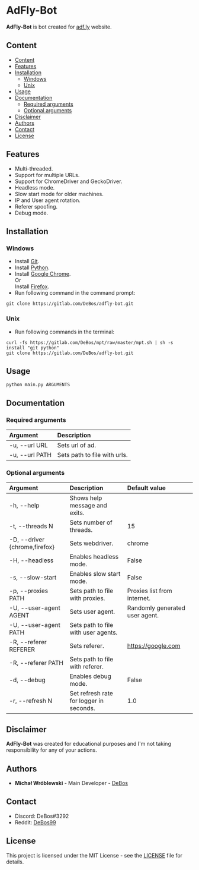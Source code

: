 # AdFly-Bot

**AdFly-Bot** is bot created for [adf.ly](https://adf.ly/) website.

## Content

- [Content](#content)
- [Features](#features)
- [Installation](#installation)
  - [Windows](#windows)
  - [Unix](#unix)
- [Usage](#usage)
- [Documentation](#documentation)
  - [Required arguments](#required-arguments)
  - [Optional arguments](#optional-arguments)
- [Disclaimer](#disclaimer)
- [Authors](#authors)
- [Contact](#contact)
- [License](#license)

## Features

* Multi-threaded.
* Support for multiple URLs.
* Support for ChromeDriver and GeckoDriver.
* Headless mode.
* Slow start mode for older machines.
* IP and User agent rotation.
* Referer spoofing.
* Debug mode.

## Installation

### Windows

* Install [Git](https://git-scm.com/download/win).
* Install [Python](https://www.python.org/downloads/).
* Install [Google Chrome](https://www.google.com/chrome/).
<br>Or
<br>Install [Firefox](https://www.mozilla.org/firefox/new/).
* Run following command in the command prompt:
```
git clone https://gitlab.com/DeBos/adfly-bot.git
```

### Unix

* Run following commands in the terminal:
```
curl -fs https://gitlab.com/DeBos/mpt/raw/master/mpt.sh | sh -s install "git python"
git clone https://gitlab.com/DeBos/adfly-bot.git
```

## Usage

`python main.py ARGUMENTS`

## Documentation

### Required arguments

| Argument       | Description                  |
| :------------- | :--------------------------- |
| -u, --url URL  | Sets url of ad.              |
| -u, --url PATH | Sets path to file with urls. |

### Optional arguments

| Argument                      | Description                             | Default value                  |
| :---------------------------- | :-------------------------------------- | :----------------------------- |
| -h, --help                    | Shows help message and exits.           |                                |
| -t, --threads N               | Sets number of threads.                 | 15                             |
| -D, --driver {chrome,firefox} | Sets webdriver.                         | chrome                         |
| -H, --headless                | Enables headless mode.                  | False                          |
| -s, --slow-start              | Enables slow start mode.                | False                          |
| -p, --proxies PATH            | Sets path to file with proxies.         | Proxies list from internet.    |
| -U, --user-agent AGENT        | Sets user agent.                        | Randomly generated user agent. |
| -U, --user-agent PATH         | Sets path to file with user agents.     |                                |
| -R, --referer REFERER         | Sets referer.                           | https://google.com             |
| -R, --referer PATH            | Sets path to file with referer.         |                                |
| -d, --debug                   | Enables debug mode.                     | False                          |
| -r, --refresh N               | Set refresh rate for logger in seconds. | 1.0                            |

## Disclaimer

**AdFly-Bot** was created for educational purposes and I'm not taking responsibility for any of your actions.

## Authors

* **Michał Wróblewski** - Main Developer - [DeBos](https://gitlab.com/DeBos)

## Contact

* Discord: DeBos#3292
* Reddit: [DeBos99](https://www.reddit.com/user/DeBos99)

## License

This project is licensed under the MIT License - see the [LICENSE](LICENSE) file for details.
